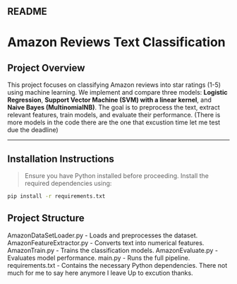 ## README

# Amazon Reviews Text Classification

## Project Overview

This project focuses on classifying Amazon reviews into star ratings (1-5) using machine learning. We implement and compare three models: **Logistic Regression**, **Support Vector Machine (SVM) with a linear kernel**, and **Naive Bayes (MultinomialNB)**. The goal is to preprocess the text, extract relevant features, train models, and evaluate their performance. (There is more models in the code there are the one that excustion time let me test due the deadline)


---

## Installation Instructions

> Ensure you have Python installed before proceeding. Install the required dependencies using:

```bash
pip install -r requirements.txt
```
## Project Structure
AmazonDataSetLoader.py - Loads and preprocesses the dataset.
AmazonFeatureExtractor.py - Converts text into numerical features.
AmazonTrain.py - Trains the classification models.
AmazonEvaluate.py - Evaluates model performance.
main.py - Runs the full pipeline.
requirements.txt - Contains the necessary Python dependencies.
There not much for me to say here anymore I leave Up to excution thanks.
